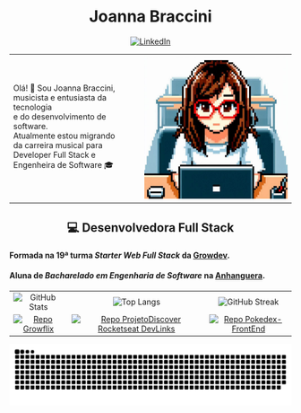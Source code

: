 <h1 align="center">Joanna Braccini</h1>

<p align="center">
  <a href="https://www.linkedin.com/in/joannabraccini/">
    <img src="https://img.shields.io/badge/LinkedIn-Connect-blue?style=flat-square&logo=linkedin&labelColor=blue" alt="LinkedIn">
  </a>
</p>

  <table align="center">
    <tr>
      <td align="left">
        Olá! 👋 Sou Joanna Braccini, <br>
        musicista e entusiasta da tecnologia <br>
        e do desenvolvimento de software. <br>
        Atualmente estou migrando <br>
        da carreira musical para <br>
        Developer Full Stack e <br>
        Engenheira de Software 🎓
      </td>
      <td align="center">
        <img src="https://github.com/JoannaBraccini/prompts-for-podcast-generate-by-ia/blob/main/src/devpixel.png" alt="Joanna dev pixel art" width="300">
      </td>
    </tr>
  </table>

<h2 align="center">💻 Desenvolvedora Full Stack</h2>

#### Formada na 19ª turma <em>Starter Web Full Stack</em> da [Growdev](https://www.growdev.com.br/).  
#### Aluna de <em>Bacharelado em Engenharia de Software</em> na [Anhanguera](https://www.anhanguera.com/).

<p align="center">
  <table>
    <tr>
      <td align="center">
        <img src="https://github-readme-stats.vercel.app/api?username=JoannaBraccini&theme=transparent&bg_color=000&border_color=30A3DC&show_icons=true&icon_color=30A3DC&title_color=E94D5F&text_color=FFF" alt="GitHub Stats" />
      </td>
      <td align="center">
        <img src="https://github-readme-stats-git-masterrstaa-rickstaa.vercel.app/api/top-langs/?username=JoannaBraccini&layout=compact&bg_color=000&border_color=30A3DC&title_color=E94D5F&text_color=FFF" alt="Top Langs" />
      </td>
      <td align="center">
        <img src="https://streak-stats.demolab.com/?user=JoannaBraccini&theme=bear&background=000&border=30A3DC&dates=FFF" alt="GitHub Streak" />
      </td>
    </tr>
    <tr>
      <td align="center">
        <a href="https://github.com/JoannaBraccini/Growflix">
          <img src="https://github-readme-stats.vercel.app/api/pin/?username=JoannaBraccini&repo=Growflix&bg_color=000&border_color=30A3DC&show_icons=true&icon_color=30A3DC&title_color=E94D5F&text_color=FFF" alt="Repo Growflix" />
        </a>
      </td>
      <td align="center">
        <a href="https://github.com/JoannaBraccini/ProjetoDiscover-Rocketseat_DevLinks">
          <img src="https://github-readme-stats.vercel.app/api/pin/?username=JoannaBraccini&repo=ProjetoDiscover-Rocketseat_DevLinks&bg_color=000&border_color=30A3DC&show_icons=true&icon_color=30A3DC&title_color=E94D5F&text_color=FFF" alt="Repo ProjetoDiscover Rocketseat DevLinks" />
        </a>
      </td>
      <td align="center">
        <a href="https://github.com/JoannaBraccini/Pokedex-FrontEnd">
          <img src="https://github-readme-stats.vercel.app/api/pin/?username=JoannaBraccini&repo=Pokedex-FrontEnd&bg_color=000&border_color=30A3DC&show_icons=true&icon_color=30A3DC&title_color=E94D5F&text_color=FFF" alt="Repo Pokedex-FrontEnd" />
        </a>
      </td>
    </tr>
  </table>
</p>

<p align="center">
  <picture>
    <source media="(prefers-color-scheme: dark)" srcset="https://raw.githubusercontent.com/platane/snk/output/github-contribution-grid-snake-dark.svg" />
    <source media="(prefers-color-scheme: light)" srcset="https://raw.githubusercontent.com/platane/snk/output/github-contribution-grid-snake.svg" />
    <img alt="github contribution grid snake animation" src="https://raw.githubusercontent.com/platane/snk/output/github-contribution-grid-snake.svg" />
  </picture>
</p>
